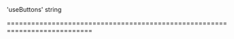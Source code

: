 <!--**
/*-------------------------------------------
    Auto-generated file. Do not modify.
-------------------------------------------

**-->
<!--merge--><!--/merge-->
<!--default-->'useButtons'<!--/default-->
<!--type-->string<!--/type-->
===========================================================================
